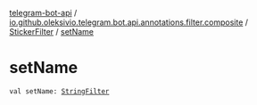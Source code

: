 [telegram-bot-api](../../index.md) / [io.github.oleksivio.telegram.bot.api.annotations.filter.composite](../index.md) / [StickerFilter](index.md) / [setName](./set-name.md)

# setName

`val setName: `[`StringFilter`](../../io.github.oleksivio.telegram.bot.api.annotations.filter.primitive/-string-filter/index.md)